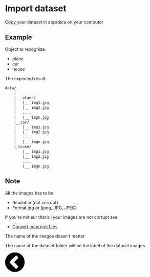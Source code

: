 # Import dataset

Copy your dataset in app/data on your computer

## Example
	
Object to recognize:
- plane
- car
- house

The expected result:

	data/
		|
		|__ plane/
		|	|__ img1.jpg
		|	|__ img2.jpg
		|	....
		|	|__ imgn.jpg
		|__car/
		|	|__ img1.jpg
		|	|__ img2.jpg
		|	....
		|	|__ imgn.jpg
		|_house/
			|__ img1.jpg
			|__ img2.jpg
			....
			|__ imgn.jpg

## Note

All the images has to be:
- Readable (not corrupt)
- Format jpg or (jpeg, JPG, JPEG)

If you're not sur that all your images are not corrupt see:

- [Convert incorrect files](https://github.com/zirkis/LILO/blob/kevin/docs/convertincorrectfiles.md)

The name of the images doesn't matter

The name of the dataset folder will be the label of the dataset images

[![alt text](https://github.com/zirkis/LILO/blob/kevin/docs/images/left.png)](https://github.com/zirkis/LILO/blob/kevin/README.md)